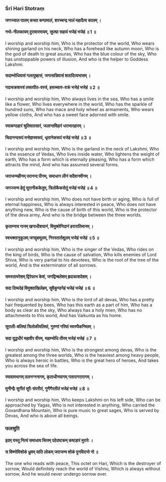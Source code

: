 ### Śrī Hari Stotraṃ

#### जगज्जाल पालम् कचत कण्ठमालं, शरच्चन्द्र भालं महादैत्य कालम् ।
#### नभो-नीलकायम् दुरावारमायम्, सुपद्मा सहायं भजेहं भजेहं ॥ 1 ॥

I worship and worship him,
Who is the protector of the world,
Who wears shining garland on his neck,
Who has a forehead like autumn moon,
Who is the god of death to great asuras,
Who has the blue colour of the sky,
Who has unstoppable powers of illusion,
And who is the helper to Goddess Lakshmi.

#### सदाम्भोधिवासं गलत्पुष्हासं, जगत्सन्निवासं शतादित्यभासम् ।
#### गदाचक्रशस्त्रं लसत्पीत-वस्त्रं, हसच्चारु-वक्रं भजेहं भजेहं ॥ 2 ॥

I worship and worship him,
Who always lives in the sea,
Who has a smile like a flower,
Who lives everywhere in the world,
Who has the sparkle of hundred suns,
Who has mace and holy wheel as armaments,
Who wears yellow cloths,
And who has a sweet face adorned with smile.

#### रमाकण्ठहारं श्रुतिवातसारं, जलान्तविेहारं धराभारहारम् ।
#### चिदानन्दरूपं मनोज्ञस्वरूपं, धृतानेकरूपं भजेहं भजेहं ॥ 3 ॥

I worship and worship him,
Who is the garland in the neck of Lakshmi,
Who is the essence of Vedas, Who lives inside water,
Who lightens the weight of earth,
Who has a form which is eternally pleasing,
Who has a form which attracts the mind,
And who has assumed several forms.

#### जराजन्महीनम् परानन्द पीनम्, समाधान लीनं सदैवानवीनम् ।
#### जगज्जन्म हेतुं सुरानीककेतुम्, त्रिलोकैकसेतुं भजेहं भजेहं ॥ 4 ॥

I worship and worship him,
Who does not have birth or aging,
Who is full of eternal happiness,
Who is always interested in peace,
Who does not have anything new,
Who is the cause of birth of this world,
Who is the protector of the deva army,
And who is the bridge between the three worlds.

#### कृताम्नाय गानम् खगाधीशयानं, विमुक्तेनिदानं हरारातिमानम् ।
#### स्वभक्तानुकूलम् जगद्दृक्षमूलम्, निरस्तार्तशूलम् भजेहं भजेहं ॥ 5 ॥

I worship and worship him,
Who is the singer of the Vedas,
Who rides on the king of birds,
Who is the cause of salvation,
Who kills enemies of Lord Shiva,
Who is very partial to his devotees,
Who is the root of the tree of the world,
And is the exterminator of all sorrows.

#### समस्तामरेशम् द्विरेफाभ केशं, जगद्विम्बलेशम् ह्रदाकाशदेशम् ।
#### सदा दिव्यदेहं विमुक्ताखिलेहम्, सुवैकुण्ठगेहं भजेहं भजेहं ॥ 6 ॥

I worship and worship him,
Who is the lord of all devas,
Who has a pretty hair frequented by bees,
Who has this earth as a part of him,
Who has a body as clear as the sky,
Who always has a holy mien,
Who has no attachments to this world,
And has Vaikunta as his home.

#### सुराली-बलिष्ठं त्रिलोकीवलिष्ठं, गुरुणां गरिष्ठं स्वरुपैकनिष्ठम् ।
#### सदा युद्धधीरं महावीर वीरम्, महाम्भोधि तीरम् भजेहं भजेहं ॥ 7 ॥

I worship and worship him,
Who is the strongest among devas,
Who is the greatest among the three worlds,
Who is the heaviest among heavy people,
Who is always heroic in battles,
Who is the great hero of heroes,
And takes you across the sea of life.

#### रमावामभागम् तलनग्ननागम्, कृताधीनयागम् गतारागरारागम् ।
#### मुनीन्द्रैः सुगीतं सुरैः संपरीतं, गुणैगैरतीतं भजेहं भजेहं ॥ 8 ॥

I worship and worship him,
Who keeps Lakshmi on his left side,
Who can be approached by Yagas,
Who is not interested in anything,
Who carried the Govardhana Mountain,
Who is pure music to great sages,
Who is served by Devas,
And who is above all beings.

### फलश्रुति

#### इदम् यस्तु नित्यं समाधाय चित्तम् पठेदष्टकम् कष्टहारं मुरारेः ।
#### स विष्णोविशोकं ध्रुवम् याति लोकम् जराजन्म शोकं पुनविदन्ते नो ॥

The one who reads with peace,
This octet on Hari,
Which is the destroyer of sorrow,
Would definitely reach the world of Vishnu,
Which is always without sorrow,
And he would never undergo sorrow ever.